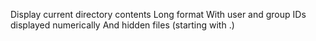 Display current directory contents
Long format
With user and group IDs displayed numerically
And hidden files (starting with .)
